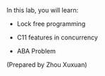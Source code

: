 In this lab, you will learn:

* Lock free programming

* C11 features in concurrency

* ABA Problem

\(Prepared by Zhou Xuxuan\)

